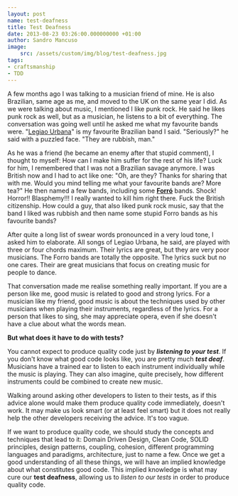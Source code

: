 ```yaml
---
layout: post
name: test-deafness
title: Test Deafness
date: 2013-08-23 03:26:00.000000000 +01:00
author: Sandro Mancuso
image:
    src: /assets/custom/img/blog/test-deafness.jpg
tags:
- craftsmanship
- TDD
---
```


A few months ago I was talking to a musician friend of mine. He is also
Brazilian, same age as me, and moved to the UK on the same year I did.
As we were talking about music, I mentioned I like punk rock. He said he
likes punk rock as well, but as a musician, he listens to a bit of
everything. The conversation was going well until he asked me what my
favourite bands were. "[Legiao
Urbana](http://en.wikipedia.org/wiki/Legi%C3%A3o_Urbana)" is my
favourite Brazilian band I said. "Seriously?" he said with a puzzled
face. "They are rubbish, man."

As he was a friend (he became an enemy after that stupid comment), I
thought to myself: How can I make him suffer for the rest of his life?
Luck for him, I remembered that I was not a Brazilian savage anymore. I
was British now and I had to act like one: "Oh, are they? Thanks for
sharing that with me. Would you mind telling me what your favourite
bands are? More tea?" He then named a few bands, including
some [**Forró**](http://en.wikipedia.org/wiki/Forr%C3%B3) bands. Shock!
Horror!! Blasphemy!!! I really wanted to kill him right there. Fuck the
British citizenship. How could a guy, that also liked punk rock music,
say that the band I liked was rubbish and then name some stupid Forro
bands as his favourite bands?

After quite a long list of swear words pronounced in a very loud tone, I
asked him to elaborate. All songs of Legiao Urbana, he said, are played
with three or four chords maximum. Their lyrics are great, but they are
very poor musicians. The Forro bands are totally the opposite. The
lyrics suck but no one cares. Their are great musicians that focus on
creating music for people to dance.

That conversation made me realise something really important. If you are
a person like me, good music is related to good and strong lyrics. For a
musician like my friend, good music is about the techniques used by
other musicians when playing their instruments, regardless of the
lyrics. For a person that likes to sing, she may appreciate opera, even
if she doesn't have a clue about what the words mean.

**But what does it have to do with tests?**

You cannot expect to produce quality code just by ***listening to your
test***. If you don't know what good code looks like, you are pretty
much ***test deaf***. Musicians have a trained ear to listen to each
instrument individually while the music is playing. They can also
imagine, quite precisely, how different instruments could be combined to
create new music.

Walking around asking other developers to listen to their tests, as if
this advice alone would make them produce quality code immediately,
doesn't work. It may make us look smart (or at least feel smart) but it
does not really help the other developers receiving the advice. It's too
vague.

If we want to produce quality code, we should study the concepts and
techniques that lead to it: Domain Driven Design, Clean Code, SOLID
principles, design patterns, coupling, cohesion, different programming
languages and paradigms, architecture, just to name a few. Once we get a
good understanding of all these things, we will have an implied
knowledge about what constitutes good code. This implied knowledge is
what may cure our **test deafness**, allowing us to *listen to our
tests* in order to produce quality code.

